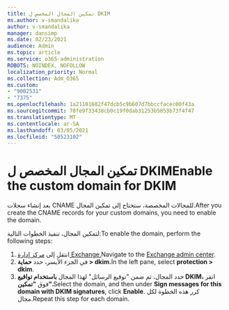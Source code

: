 ```yaml
---
title: تمكين المجال المخصص ل DKIM
ms.author: v-smandalika
author: v-smandalika
manager: dansimp
ms.date: 02/23/2021
audience: Admin
ms.topic: article
ms.service: o365-administration
ROBOTS: NOINDEX, NOFOLLOW
localization_priority: Normal
ms.collection: Adm_O365
ms.custom:
- "9002531"
- "7375"
ms.openlocfilehash: 1a21101602f47dcb5c9b607d7bbccfacec00f43a
ms.sourcegitcommit: 78fe9f33438cb0c19f0dab31253b5853b73f4f47
ms.translationtype: MT
ms.contentlocale: ar-SA
ms.lasthandoff: 03/05/2021
ms.locfileid: "50523102"
---
```

# <a name="enable-the-custom-domain-for-dkim"></a><span data-ttu-id="e0ac6-102">تمكين المجال المخصص ل DKIM</span><span class="sxs-lookup"><span data-stu-id="e0ac6-102">Enable the custom domain for DKIM</span></span>

<span data-ttu-id="e0ac6-103">بعد إنشاء سجلات CNAME للمجالات المخصصة، ستحتاج إلى تمكين المجال.</span><span class="sxs-lookup"><span data-stu-id="e0ac6-103">After you create the CNAME records for your custom domains, you need to enable the domain.</span></span>

<span data-ttu-id="e0ac6-104">لتمكين المجال، تنفيذ الخطوات التالية:</span><span class="sxs-lookup"><span data-stu-id="e0ac6-104">To enable the domain, perform the following steps:</span></span>

1. <span data-ttu-id="e0ac6-105">انتقل إلى [مركز إدارة Exchange.](https://outlook.office365.com/ecp/)</span><span class="sxs-lookup"><span data-stu-id="e0ac6-105">Navigate to the [Exchange admin center](https://outlook.office365.com/ecp/).</span></span>
2. <span data-ttu-id="e0ac6-106">في الجزء الأيسر، حدد **حماية > dkim.**</span><span class="sxs-lookup"><span data-stu-id="e0ac6-106">In the left pane, select **protection > dkim**.</span></span>
3. <span data-ttu-id="e0ac6-107">حدد المجال، ثم ضمن "توقيع الرسائل" لهذا المجال **باستخدام تواقيع DKIM،** انقر فوق **"تمكين".**</span><span class="sxs-lookup"><span data-stu-id="e0ac6-107">Select the domain, and then under **Sign messages for this domain with DKIM signatures**, click **Enable**.</span></span> <span data-ttu-id="e0ac6-108">كرر هذه الخطوة لكل مجال.</span><span class="sxs-lookup"><span data-stu-id="e0ac6-108">Repeat this step for each domain.</span></span>

